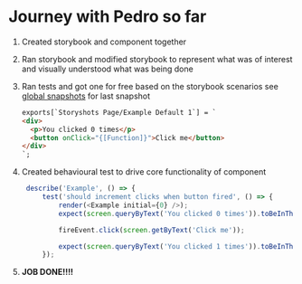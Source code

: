 # Journey with Pedro so far

1. Created storybook and component together

2. Ran storybook and modified storybook to represent what was of interest and visually understood what was being done

3. Ran tests and got one for free based on the storybook scenarios see [global snapshots](../../../src/__snapshots__/storybook.test.js.snap) for last snapshot

   ```html
   exports[`Storyshots Page/Example Default 1`] = `
   <div>
     <p>You clicked 0 times</p>
     <button onClick="{[Function]}">Click me</button>
   </div>
   `;
   ```

4. Created behavioural test to drive core functionality of component

   ```javascript
    describe('Example', () => {
        test('should increment clicks when button fired', () => {
            render(<Example initial={0} />);
            expect(screen.queryByText('You clicked 0 times')).toBeInTheDocument();

            fireEvent.click(screen.getByText('Click me'));

            expect(screen.queryByText('You clicked 1 times')).toBeInTheDocument();
        });
   ```

5. **JOB DONE!!!!**
